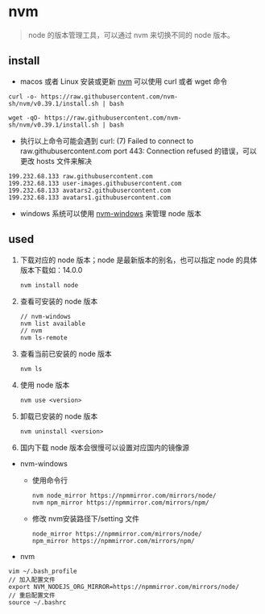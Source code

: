 # nvm

> node 的版本管理工具，可以通过 nvm 来切换不同的 node 版本。

## install

- macos 或者 Linux 安装或更新 [nvm](https://github.com/nvm-sh/nvm) 可以使用 curl 或者 wget 命令
```shell
curl -o- https://raw.githubusercontent.com/nvm-sh/nvm/v0.39.1/install.sh | bash
```

```shell
wget -qO- https://raw.githubusercontent.com/nvm-sh/nvm/v0.39.1/install.sh | bash
```

- 执行以上命令可能会遇到 curl: (7) Failed to connect to raw.githubusercontent.com port 443: Connection refused 的错误，可以更改 hosts 文件来解决
```shell
199.232.68.133 raw.githubusercontent.com
199.232.68.133 user-images.githubusercontent.com
199.232.68.133 avatars2.githubusercontent.com
199.232.68.133 avatars1.githubusercontent.com
```

- windows 系统可以使用 [nvm-windows](https://github.com/coreybutler/nvm-windows/releases) 来管理 node 版本

## used

1. 下载对应的 node 版本；node 是最新版本的别名，也可以指定 node 的具体版本下载如：14.0.0

   ```shell
   nvm install node
   ```

2. 查看可安装的 node 版本

   ```shell
   // nvm-windows
   nvm list available
   // nvm
   nvm ls-remote
   ```

3. 查看当前已安装的 node 版本

   ```shell
   nvm ls
   ```

4. 使用 node 版本

   ```shell
   nvm use <version>
   ```

5. 卸载已安装的 node 版本

   ```shell
   nvm uninstall <version>
   ```

6. 国内下载 node 版本会很慢可以设置对应国内的镜像源

 - nvm-windows
 
   - 使用命令行

     ```shell
     nvm node_mirror https://npmmirror.com/mirrors/node/
     nvm npm_mirror https://npmmirror.com/mirrors/npm/
     ```

   - 修改 nvm安装路径下/setting 文件

     ```txt
     node_mirror https://npmmirror.com/mirrors/node/
     npm_mirror https://npmmirror.com/mirrors/npm/
     ```
 
 - nvm
 ```shell
 vim ~/.bash_profile
// 加入配置文件
export NVM_NODEJS_ORG_MIRROR=https://npmmirror.com/mirrors/node/
// 重启配置文件
source ~/.bashrc

 ```
